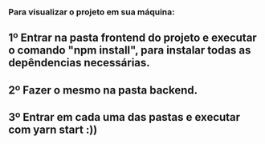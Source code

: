 ### Para visualizar o projeto em sua máquina:

## 1º Entrar na pasta frontend do projeto e executar o comando "npm install", para instalar todas as depêndencias necessárias.

## 2º Fazer o mesmo na pasta backend.

## 3º Entrar em cada uma das pastas e executar com yarn start :))